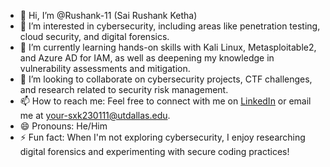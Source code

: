 - 👋 Hi, I’m @Rushank-11 (Sai Rushank Ketha)
- 👀 I’m interested in cybersecurity, including areas like penetration testing, cloud security, and digital forensics.
- 🌱 I’m currently learning hands-on skills with Kali Linux, Metasploitable2, and Azure AD for IAM, as well as deepening my knowledge in vulnerability assessments and mitigation.
- 💞️ I’m looking to collaborate on cybersecurity projects, CTF challenges, and research related to security risk management.
- 📫 How to reach me: Feel free to connect with me on [LinkedIn](https://www.linkedin.com/in/sai-rushank-7393351aa/) or email me at your-sxk230111@utdallas.edu.
- 😄 Pronouns: He/Him
- ⚡ Fun fact: When I'm not exploring cybersecurity, I enjoy researching digital forensics and experimenting with secure coding practices!

<!---
Rushank-11/Rushank-11 is a ✨ special ✨ repository because its `README.md` (this file) appears on your GitHub profile.
You can click the Preview link to take a look at your changes.
--->
